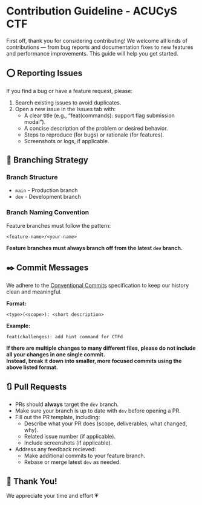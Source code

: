 # Contribution Guideline - ACUCyS CTF

First off, thank you for considering contributing! We welcome all kinds of contributions — from bug reports and documentation fixes to new features and performance improvements. This guide will help you get started.

## ⭕ Reporting Issues

If you find a bug or have a feature request, please:

1. Search existing issues to avoid duplicates.
2. Open a new issue in the Issues tab with:
    - A clear title (e.g., “feat(commands): support flag submission modal”).
    - A concise description of the problem or desired behavior.
    - Steps to reproduce (for bugs) or rationale (for features).
    - Screenshots or logs, if applicable.

## 🌱 Branching Strategy

### Branch Structure

- `main` - Production branch
- `dev` - Development branch

### Branch Naming Convention

Feature branches must follow the pattern:

```
<feature-name>/<your-name>
```

**Feature branches must always branch off from the latest `dev` branch.**

## ✒️ Commit Messages

We adhere to the [Conventional Commits](https://www.conventionalcommits.org/) specification to keep our history clean and meaningful.

**Format:**

```
<type>(<scope>): <short description>
```

**Example:**

```
feat(challenges): add hint command for CTFd
```

**If there are multiple changes to many different files, please do not include all your changes in one single commit.  
Instead, break it down into smaller, more focused commits using the above listed format.**

## 🔃 Pull Requests

- PRs should **always** target the `dev` branch.
- Make sure your branch is up to date with `dev` before opening a PR.
- Fill out the PR template, including:
    - Describe what your PR does (scope, deliverables, what changed, why).
    - Related issue number (if applicable).
    - Include screenshots (if applicable).
- Address any feedback recieved:
    - Make additional commits to your feature branch.
    - Rebase or merge latest `dev` as needed.

## 🙌 Thank You!

We appreciate your time and effort 💗
